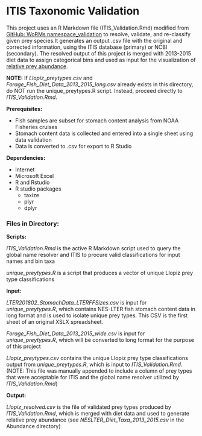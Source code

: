 # ITIS Taxonomic Validation

This project uses an R Markdown file (ITIS_Validation.Rmd) modified from [GitHub: WoRMs namespace_validation](https://github.com/klqi/EDI-NES-LTER-2019/tree/master/namespace_validation) to resolve, validate, and re-classify given prey species.It generates an output .csv file with the original and corrected information, using the ITIS database (primary) or NCBI (secondary). The resolved output of this project is merged with 2013-2015 diet data to assign categorical bins and used as input for the visualization of [relative prey abundance](https://github.com/jaxinewolfe/LlopizLab/tree/master/Abundance).

**NOTE:** If *Llopiz_preytypes.csv* and *Forage_Fish_Diet_Data_2013_2015_long.csv* already exists in this directory, do NOT run the unique_preytypes.R script. Instead, proceed directly to *ITIS_Validation.Rmd*.  

**Prerequisites:**
- Fish samples are subset for stomach content analysis from NOAA Fisheries cruises
- Stomach content data is collected and entered into a single sheet using data validation
- Data is converted to .csv for export to R Studio

**Dependencies:**
- Internet
- Microsoft Excel
- R and Rstudio
- R studio packages
  - taxize
  - plyr
  - dplyr

### Files in Directory:

**Scripts:**

*ITIS_Validation.Rmd* is the active R Markdown script used to query the global name resolver and ITIS to procure valid classifications for input names and bin taxa

*unique_preytypes.R* is a script that produces a vector of unique Llopiz prey type classifications

**Input:**

*LTER201802_StomachData_LTERFFSizes.csv* is input for *unique_preytypes.R*, which contains NES-LTER fish stomach content data in long format and is used to isolate unique prey types. This CSV is the first sheet of an original XSLX spreadsheet.

*Forage_Fish_Diet_Data_2013_2015_wide.csv* is input for *unique_preytypes.R*, which will be converted to long format for the purpose of this project 

*Llopiz_preytypes.csv* contains the unique Llopiz prey type classifications output from *unique_preytypes.R*, which is input to *ITIS_Validation.Rmd*. (NOTE: This file was manually appended to include a column of prey types that were acceptable for ITIS and the global name resolver utilized by *ITIS_Validation.Rmd*)

**Output:**

*Llopiz_resolved.csv* is the file of validated prey types produced by *ITIS_Validation.Rmd*, which is merged with diet data and used to generate relative prey abundance (see *NESLTER_Diet_Taxa_2013_2015.csv* in the Abundance directory)


